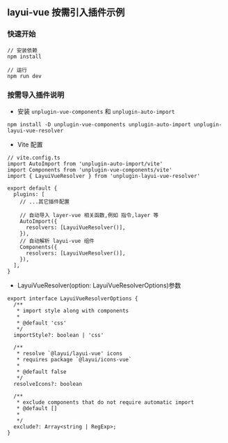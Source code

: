 ## layui-vue 按需引入插件示例

### 快速开始
```
// 安装依赖
npm install

// 运行
npm run dev
```

### 按需导入插件说明

- 安装 `unplugin-vue-components` 和 `unplugin-auto-import` 

```
npm install -D unplugin-vue-components unplugin-auto-import unplugin-layui-vue-resolver
```

- Vite 配置
```
// vite.config.ts
import AutoImport from 'unplugin-auto-import/vite'
import Components from 'unplugin-vue-components/vite'
import { LayuiVueResolver } from 'unplugin-layui-vue-resolver'

export default {
  plugins: [
    // ...其它插件配置
    
    // 自动导入 layer-vue 相关函数,例如 指令,layer 等
    AutoImport({
      resolvers: [LayuiVueResolver()],
    }),
    // 自动解析 layui-vue 组件
    Components({
      resolvers: [LayuiVueResolver()],
    }),
  ],
}

```

- LayuiVueResolver(option: LayuiVueResolverOptions)参数

```
export interface LayuiVueResolverOptions {
  /**
   * import style along with components
   *
   * @default 'css'
   */
  importStyle?: boolean | 'css'

  /**
   * resolve `@layui/layui-vue' icons
   * requires package `@layui/icons-vue`
   *
   * @default false
   */
  resolveIcons?: boolean

  /**
   * exclude components that do not require automatic import
   * @default []
   * 
   */
  exclude?: Array<string | RegExp>;
}
```